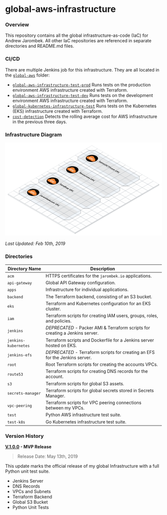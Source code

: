 # global-aws-infrastructure

### Overview

This repository contains all the global infrastructure-as-code (IaC) for Andrew Jarombek.  All other IaC
repositories are referenced in separate directories and README.md files.

### CI/CD

There are multiple Jenkins job for this infrastructure.  They are all located in the 
[`global-aws`](http://jenkins.jarombek.io/job/global-aws/) folder:

- [`global-aws-infrastructure-test-prod`](http://jenkins.jarombek.io/job/global-aws/job/global-aws-infrastructure-test-prod/) 
Runs tests on the production environment AWS infrastructure created with Terraform.
- [`global-aws-infrastructure-test-dev`](http://jenkins.jarombek.io/job/global-aws/job/global-aws-infrastructure-test-dev/) 
Runs tests on the development environment AWS infrastructure created with Terraform.
- [`global-kubernetes-infrastructure-test`](http://jenkins.jarombek.io/job/global-aws/job/global-kubernetes-infrastructure-test/) 
Runs tests on the Kubernetes (EKS) infrastructure created with Terraform.
- [`cost-detection`](http://jenkins.jarombek.io/job/global-aws/job/cost-detection/) Detects the rolling average cost for 
AWS infrastructure in the previous three days.

### Infrastructure Diagram

![AWS Model](aws-model.png)

*Last Updated: Feb 10th, 2019*

### Directories

| Directory Name       | Description                                                                 |
|----------------------|-----------------------------------------------------------------------------|
| `acm`                | HTTPS certificates for the `jarombek.io` applications.                      |
| `api-gateway`        | Global API Gateway configuration.                                           |
| `apps`               | Infrastructure for individual applications.                                 |
| `backend`            | The Terraform backend, consisting of an S3 bucket.                          |
| `eks`                | Terraform and Kubernetes configuration for an EKS cluster.                  |
| `iam`                | Terraform scripts for creating IAM users, groups, roles, and policies.      |
| `jenkins`            | *DEPRECATED* - Packer AMI & Terraform scripts for creating a Jenkins server.|
| `jenkins-kubernetes` | Terraform scripts and Dockerfile for a Jenkins server hosted on EKS.        |
| `jenkins-efs`        | *DEPRECATED* - Terraform scripts for creating an EFS for the Jenkins server.|
| `root`               | Root Terraform scripts for creating the accounts VPCs.                      |
| `route53`            | Terraform scripts for creating DNS records for the account.                 |
| `s3`                 | Terraform scripts for global S3 assets.                                     |
| `secrets-manager`    | Terraform scripts for global secrets stored in Secrets Manager.             |
| `vpc-peering`        | Terraform scripts for VPC peering connections between my VPCs.              |
| `test`               | Python AWS infrastructure test suite.                                       |
| `test-k8s`           | Go Kubernetes infrastructure test suite.                                    |

### Version History

**[V.1.0.0](https://github.com/AJarombek/global-aws-infrastructure/tree/v1.0.0) - MVP Release**

> Release Date: May 13th, 2019

This update marks the official release of my global Infrastructure with a full Python unit test suite.

* Jenkins Server
* DNS Records
* VPCs and Subnets
* Terraform Backend
* Global S3 Bucket
* Python Unit Tests